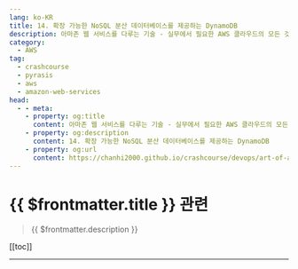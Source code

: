 ```yaml
---
lang: ko-KR
title: 14. 확장 가능한 NoSQL 분산 데이터베이스를 제공하는 DynamoDB
description: 아마존 웹 서비스를 다루는 기술 - 실무에서 필요한 AWS 클라우드의 모든 것! > 14. 확장 가능한 NoSQL 분산 데이터베이스를 제공하는 DynamoDB
category:
  - AWS
tag: 
  - crashcourse
  - pyrasis
  - aws 
  - amazon-web-services
head:
  - - meta:
    - property: og:title
      content: 아마존 웹 서비스를 다루는 기술 - 실무에서 필요한 AWS 클라우드의 모든 것! > 14. 확장 가능한 NoSQL 분산 데이터베이스를 제공하는 DynamoDB
    - property: og:description
      content: 14. 확장 가능한 NoSQL 분산 데이터베이스를 제공하는 DynamoDB
    - property: og:url
      content: https://chanhi2000.github.io/crashcourse/devops/art-of-aws/14.html
---
```


# {{ $frontmatter.title }} 관련

> {{ $frontmatter.description }}

[[toc]]

---

<TagLinks />